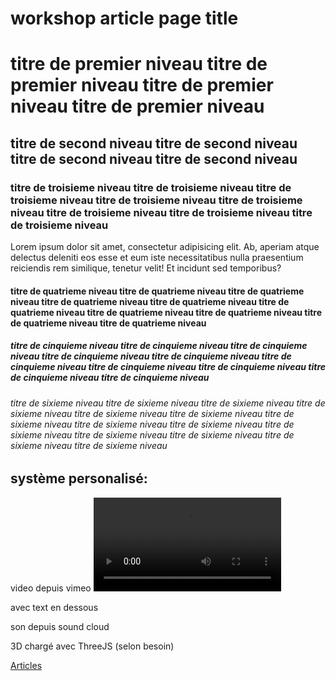 # workshop article page title

# titre de premier niveau titre de premier niveau titre de premier niveau titre de premier niveau
## titre de second niveau titre de second niveau titre de second niveau titre de second niveau
### titre de troisieme niveau titre de troisieme niveau titre de troisieme niveau titre de troisieme niveau titre de troisieme niveau titre de troisieme niveau titre de troisieme niveau titre de troisieme niveau

Lorem ipsum dolor sit amet, consectetur adipisicing elit. Ab, aperiam atque delectus deleniti eos esse et eum iste necessitatibus nulla praesentium reiciendis rem similique, tenetur velit! Et incidunt sed temporibus?

#### titre de quatrieme niveau titre de quatrieme niveau titre de quatrieme niveau titre de quatrieme niveau titre de quatrieme niveau titre de quatrieme niveau titre de quatrieme niveau titre de quatrieme niveau titre de quatrieme niveau titre de quatrieme niveau
##### titre de cinquieme niveau titre de cinquieme niveau titre de cinquieme niveau titre de cinquieme niveau titre de cinquieme niveau titre de cinquieme niveau titre de cinquieme niveau titre de cinquieme niveau titre de cinquieme niveau titre de cinquieme niveau
###### titre de sixieme niveau titre de sixieme niveau titre de sixieme niveau titre de sixieme niveau titre de sixieme niveau titre de sixieme niveau titre de sixieme niveau titre de sixieme niveau titre de sixieme niveau titre de sixieme niveau titre de sixieme niveau titre de sixieme niveau titre de sixieme niveau titre de sixieme niveau

## système personalisé:

video depuis vimeo
<Video src="url_depuis_vimeo"/>


<Galery src="url_depuis_vimeo, url2, ulr3" >avec text en dessous</Galery>


son depuis sound cloud
<Sound src="url_depuis_soundcloud"/>

3D chargé avec ThreeJS (selon besoin)
<ThreeJS src="url_fichier_threeJS"/>

[Articles](/articles/)



# 
